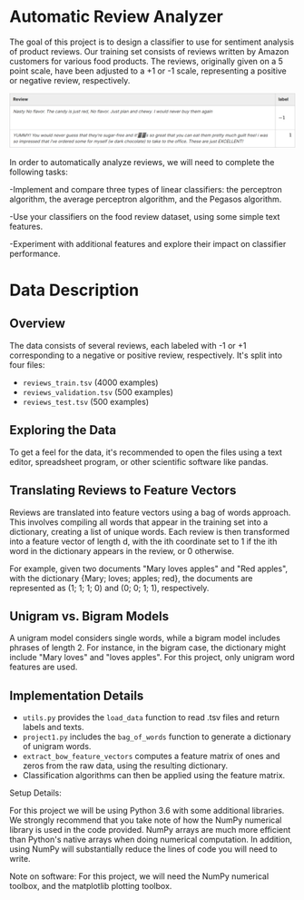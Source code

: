 # Automatic Review Analyzer

The goal of this project is to design a classifier to use for sentiment analysis of product reviews. Our training set consists of reviews written by Amazon customers for various food products. The reviews, originally given on a 5 point scale, have been adjusted to a +1 or -1 scale, representing a positive or negative review, respectively.


![Alt Text](sentimentanalysistabledatasetexample.PNG)

In order to automatically analyze reviews, we will need to complete the following tasks:

-Implement and compare three types of linear classifiers: the perceptron algorithm, the average perceptron algorithm, and the Pegasos algorithm.

-Use your classifiers on the food review dataset, using some simple text features.

-Experiment with additional features and explore their impact on classifier performance.

# Data Description

## Overview
The data consists of several reviews, each labeled with -1 or +1 corresponding to a negative or positive review, respectively. It's split into four files:

- `reviews_train.tsv` (4000 examples)
- `reviews_validation.tsv` (500 examples)
- `reviews_test.tsv` (500 examples)

## Exploring the Data
To get a feel for the data, it's recommended to open the files using a text editor, spreadsheet program, or other scientific software like pandas.

## Translating Reviews to Feature Vectors
Reviews are translated into feature vectors using a bag of words approach. This involves compiling all words that appear in the training set into a dictionary, creating a list of unique words. Each review is then transformed into a feature vector of length d, with the ith coordinate set to 1 if the ith word in the dictionary appears in the review, or 0 otherwise. 

For example, given two documents "Mary loves apples" and "Red apples", with the dictionary {Mary; loves; apples; red}, the documents are represented as (1; 1; 1; 0) and (0; 0; 1; 1), respectively.

## Unigram vs. Bigram Models
A unigram model considers single words, while a bigram model includes phrases of length 2. For instance, in the bigram case, the dictionary might include "Mary loves" and "loves apples". For this project, only unigram word features are used.

## Implementation Details
- `utils.py` provides the `load_data` function to read .tsv files and return labels and texts.
- `project1.py` includes the `bag_of_words` function to generate a dictionary of unigram words.
- `extract_bow_feature_vectors` computes a feature matrix of ones and zeros from the raw data, using the resulting dictionary.
- Classification algorithms can then be applied using the feature matrix.




















Setup Details:

For this project we will be using Python 3.6 with some additional libraries. We strongly recommend that you take note of how the NumPy numerical library is used in the code provided. NumPy arrays are much more efficient than Python's native arrays when doing numerical computation. In addition, using NumPy will substantially reduce the lines of code you will need to write.

Note on software: For this project, we will need the NumPy numerical toolbox, and the matplotlib plotting toolbox.
